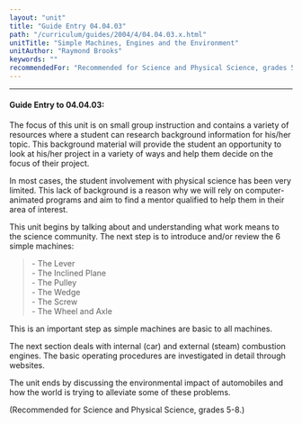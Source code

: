 ```yaml
---
layout: "unit"
title: "Guide Entry 04.04.03"
path: "/curriculum/guides/2004/4/04.04.03.x.html"
unitTitle: "Simple Machines, Engines and the Environment"
unitAuthor: "Raymond Brooks"
keywords: ""
recommendedFor: "Recommended for Science and Physical Science, grades 5-8."
---
```

<body>
<hr/>
<h4>
Guide Entry to 04.04.03:
</h4>
<p>
The focus of this unit is on small group instruction and contains a variety of resources where a student can research background information for his/her topic. This background material will provide the student an opportunity to look at his/her project in a variety of ways and help them decide on the focus of their project.
</p>
<p>
In most cases, the student involvement with physical science has been very limited. This lack of background is a reason why we will rely on computer-animated programs and aim to find a mentor qualified to help them in their area of interest.
</p>
<p>
This unit begins by talking about and understanding what work means to the science community. The next step is to introduce and/or review the 6 simple machines:
</p>
<blockquote>
<dl>
<dt>
- The Lever
<dt>
- The Inclined Plane
<dt>
- The Pulley
<dt>
- The Wedge
<dt>
- The Screw
<dt>
- The Wheel and Axle
</dt>
</dt>
</dt>
</dt>
</dt>
</dt>
</dl>
</blockquote>
<p>
This is an important step as simple machines are basic to all machines.
</p>
<p>
The next section deals with internal (car) and external (steam) combustion engines. The basic operating procedures are investigated in detail through websites.
</p>
<p>
The unit ends by discussing the environmental impact of automobiles and how the world is trying to alleviate some of these problems.
</p>
<p>
(Recommended for Science and Physical Science, grades 5-8.)
</p>
</body>
